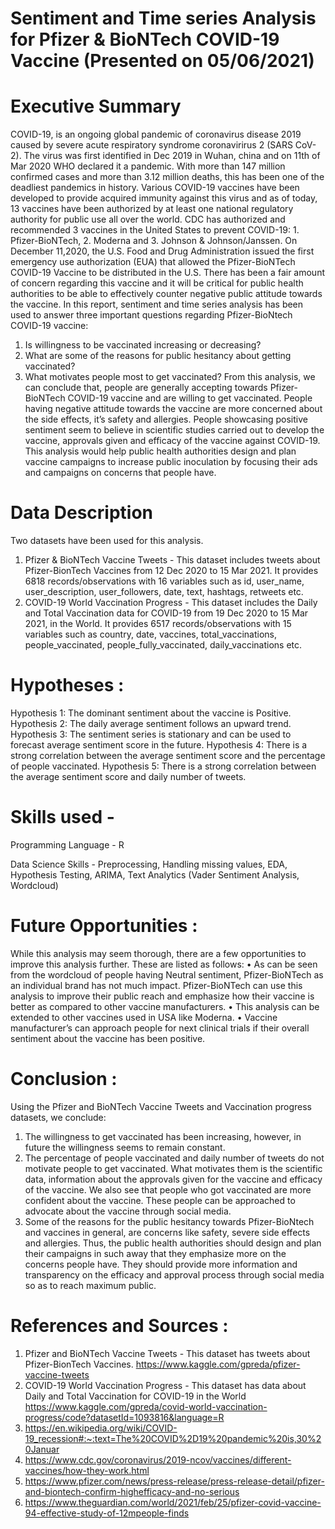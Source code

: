 # Sentiment and Time series Analysis for Pfizer &amp; BioNTech COVID-19 Vaccine (Presented on 05/06/2021)

# Executive Summary
COVID-19, is an ongoing global pandemic of coronavirus disease 2019 caused by severe acute respiratory syndrome coronavirirus 2 (SARS CoV-2). The virus was first identified in Dec 2019 in Wuhan, china and on 11th of Mar 2020 WHO declared it a pandemic. With more than 147 million confirmed cases and more than 3.12 million deaths, this has been one of the deadliest pandemics in history. Various COVID-19 vaccines have been developed to provide acquired immunity against this virus and as of today, 13 vaccines have been authorized by at least one national regulatory authority for public use all over the world. CDC has authorized and recommended 3 vaccines in the United States to prevent COVID-19: 1. Pfizer-BioNTech, 2. Moderna and 3. Johnson & Johnson/Janssen.
On December 11,2020, the U.S. Food and Drug Administration issued the first emergency use authorization (EUA) that allowed the Pfizer-BioNTech COVID-19 Vaccine to be distributed in the U.S. There has been a fair amount of concern regarding this vaccine and it will be critical for public health authorities to be able to effectively counter negative public attitude towards the vaccine.
In this report, sentiment and time series analysis has been used to answer three important questions regarding Pfizer-BioNtech COVID-19 vaccine:
1. Is willingness to be vaccinated increasing or decreasing?
2. What are some of the reasons for public hesitancy about getting vaccinated?
3. What motivates people most to get vaccinated?
From this analysis, we can conclude that, people are generally accepting towards Pfizer-BioNTech COVID-19 vaccine and are willing to get vaccinated. People having negative attitude towards the vaccine are more concerned about the side effects, it’s safety and allergies. People showcasing positive sentiment seem to believe in scientific studies carried out to develop the vaccine, approvals given and efficacy of the vaccine against COVID-19. This analysis would help public health authorities design and plan vaccine campaigns to increase public inoculation by focusing their ads and campaigns on concerns that people have.

# Data Description 
Two datasets have been used for this analysis.
1. Pfizer & BioNTech Vaccine Tweets - This dataset includes tweets about Pfizer-BionTech Vaccines from 12 Dec 2020 to 15 Mar 2021. It provides 6818 records/observations with 16 variables such as id, user_name, user_description, user_followers, date, text, hashtags, retweets etc.
2. COVID-19 World Vaccination Progress - This dataset includes the Daily and Total Vaccination data for COVID-19 from 19 Dec 2020 to 15 Mar 2021, in the World. It provides 6517 records/observations with 15 variables such as country, date, vaccines, total_vaccinations, people_vaccinated, people_fully_vaccinated, daily_vaccinations etc.

# Hypotheses :
Hypothesis 1: The dominant sentiment about the vaccine is Positive.
Hypothesis 2: The daily average sentiment follows an upward trend.
Hypothesis 3: The sentiment series is stationary and can be used to forecast average sentiment score in the future.
Hypothesis 4: There is a strong correlation between the average sentiment score and the percentage of people vaccinated.
Hypothesis 5: There is a strong correlation between the average sentiment score and daily number of tweets.

# Skills used - 
Programming Language - R

Data Science Skills - Preprocessing, Handling missing values, EDA, Hypothesis Testing, ARIMA,  Text Analytics (Vader Sentiment Analysis, Wordcloud)

# Future Opportunities :
While this analysis may seem thorough, there are a few opportunities to improve this analysis further. These are listed as follows:
• As can be seen from the wordcloud of people having Neutral sentiment, Pfizer-BioNTech as an individual brand has not much impact. Pfizer-BioNTech can use this analysis to improve their public reach and emphasize how their vaccine is better as compared to other vaccine manufacturers.
• This analysis can be extended to other vaccines used in USA like Moderna.
• Vaccine manufacturer’s can approach people for next clinical trials if their overall sentiment about the vaccine has been positive.

# Conclusion :
Using the Pfizer and BioNTech Vaccine Tweets and Vaccination progress datasets, we conclude:
1. The willingness to get vaccinated has been increasing, however, in future the willingness seems to remain constant.
2. The percentage of people vaccinated and daily number of tweets do not motivate people to get vaccinated. What motivates them is the scientific data, information about the approvals given for the vaccine and efficacy of the vaccine. We also see that people who got vaccinated are more confident about the vaccine. These people can be approached to advocate about the vaccine through social media.
3. Some of the reasons for the public hesitancy towards Pfizer-BioNtech and vaccines in general, are concerns like safety, severe side effects and allergies. Thus, the public health authorities should design and plan their campaigns in such away that they emphasize more on the concerns people have. They should provide more information and transparency on the efficacy and approval process through social media so as to reach maximum public.

# References and Sources :
1. Pfizer and BioNTech Vaccine Tweets - This dataset has tweets about Pfizer-BionTech Vaccines. https://www.kaggle.com/gpreda/pfizer-vaccine-tweets
2. COVID-19 World Vaccination Progress - This dataset has data about Daily and Total Vaccination for COVID-19 in the World https://www.kaggle.com/gpreda/covid-world-vaccination-progress/code?datasetId=1093816&language=R
3. https://en.wikipedia.org/wiki/COVID-19_recession#:~:text=The%20COVID%2D19%20pandemic%20is,30%20Januar
4. https://www.cdc.gov/coronavirus/2019-ncov/vaccines/different-vaccines/how-they-work.html
5. https://www.pfizer.com/news/press-release/press-release-detail/pfizer-and-biontech-confirm-highefficacy-and-no-serious
6. https://www.theguardian.com/world/2021/feb/25/pfizer-covid-vaccine-94-effective-study-of-12mpeople-finds
